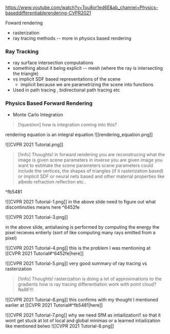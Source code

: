 https://www.youtube.com/watch?v=Tou8or1ed6E&ab_channel=Physics-baseddifferentiablerendering-CVPR2021

Foward rendering
- rasterization
- ray tracing methods -- more in physics based rendering

### Ray Tracking
- ray surface intersection computations
- something about it being explicit -- mesh (where the ray is intersecting the triangle)
- vs implicit SDF based representations of the scene
	- implicit because we are parametrizing the scene into functions
- Used in path tracing , bidirectional path tracing etc

### Physics Based Forward Rendering
- Monte Carlo Integration

>[!question]
>how is integration coming into this? 

rendering equation is an integral equation
![[rendering_equation.png]]

![[CVPR 2021 Tutorial.png]]
>[!info] Thoughts!
>in forward rendering you are reconstrucing what the image is given scene parameters
>in inverse you are given image you want to estimate the scene parameters
>scene parameters could include the vertices, the shapes of triangles (if it rasterization based) or implicit SDF or neural nets based and other material properties like albedo refraction reflection etc.. 

^fb5481



![[CVPR 2021 Tutorial-1.png]]
in the above slide need to figure out what discontinuties means here  ^6452fe

![[CVPR 2021 Tutorial-3.png]]

in the above slide, antialiasing is performed by computing the energy the pixel recieves entierly (sort of like computing many rays emitted from a pixel)


![[CVPR 2021 Tutorial-4.png]]
this is the problem I was mentioning at [[CVPR 2021 Tutorial#^6452fe|here]]

![[CVPR 2021 Tutorial-5.png]]
very good summary of ray tracing vs rasterization
>[!info] Thoughts!
>rasterization is doing a lot of approximations to the gradients 
>how is ray tracing differentiation work with point cloud? NeRF!!! 

![[CVPR 2021 Tutorial-6.png]]
this confirms with my thought I mentioned earlier at [[CVPR 2021 Tutorial#^fb5481|here]]


![[CVPR 2021 Tutorial-7.png]]
why we need SfM as intiailization!! so that it wont get stuck at lot of local and global minimas or a learned intiailization like mentioned belwo 
![[CVPR 2021 Tutorial-8.png]]